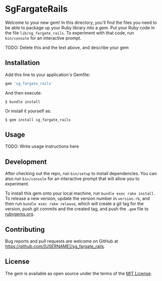 # SgFargateRails

Welcome to your new gem! In this directory, you'll find the files you need to be able to package up your Ruby library into a gem. Put your Ruby code in the file `lib/sg_fargate_rails`. To experiment with that code, run `bin/console` for an interactive prompt.

TODO: Delete this and the text above, and describe your gem

## Installation

Add this line to your application's Gemfile:

```ruby
gem 'sg_fargate_rails'
```

And then execute:

    $ bundle install

Or install it yourself as:

    $ gem install sg_fargate_rails

## Usage

TODO: Write usage instructions here

## Development

After checking out the repo, run `bin/setup` to install dependencies. You can also run `bin/console` for an interactive prompt that will allow you to experiment.

To install this gem onto your local machine, run `bundle exec rake install`. To release a new version, update the version number in `version.rb`, and then run `bundle exec rake release`, which will create a git tag for the version, push git commits and the created tag, and push the `.gem` file to [rubygems.org](https://rubygems.org).

## Contributing

Bug reports and pull requests are welcome on GitHub at https://github.com/[USERNAME]/sg_fargate_rails.

## License

The gem is available as open source under the terms of the [MIT License](https://opensource.org/licenses/MIT).

